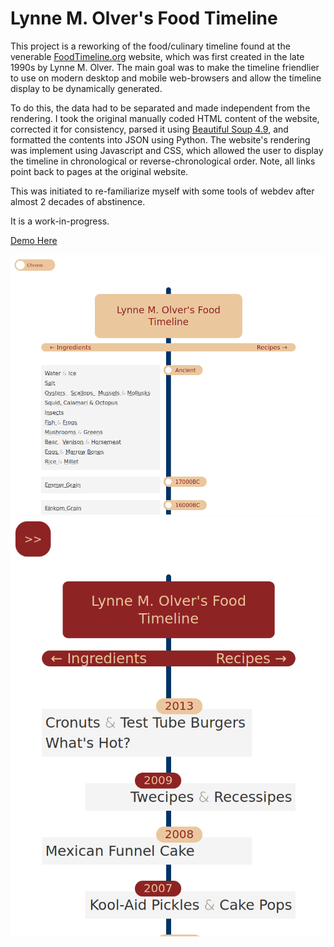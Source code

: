 # Lynne M. Olver's Food Timeline
This project is a reworking of the food/culinary timeline found at the venerable [FoodTimeline.org](https://foodtimeline.org/) website, which was first created in the late 1990s by Lynne M. Olver. The main goal was to make the timeline friendlier to use on modern desktop and mobile web-browsers and allow the timeline display to be dynamically generated.

To do this, the data had to be separated and made independent from the rendering. I took the original manually coded HTML content of the website, corrected it for consistency, parsed it using [Beautiful Soup 4.9](https://www.crummy.com/software/BeautifulSoup/bs4/doc/), and formatted the contents into JSON using Python. The website's rendering was implement using Javascript and CSS, which allowed the user to display the timeline in chronological or reverse-chronological order. Note, all links point back to pages at the original website.

This was initiated to re-familiarize myself with some tools of webdev after almost 2 decades of abstinence.

It is a work-in-progress.

[Demo Here](https://sjschen.github.io/CulinaryTimeline/)

![Screenshot](LMOFT_chrono_desk.png "DeskScreenshot")
![Screenshot](LMOFT_rev_mobile.png "MobileScreenshot")
